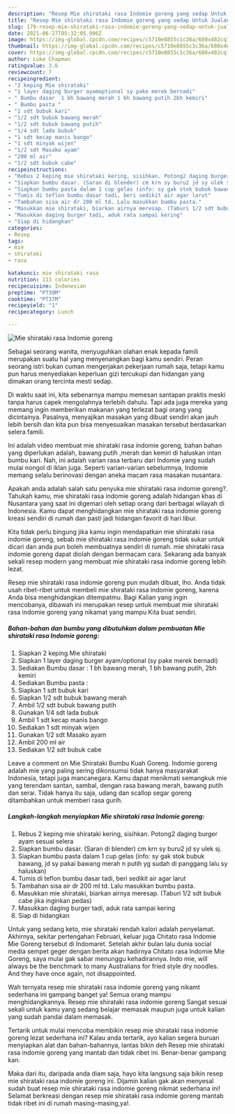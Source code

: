 ```yaml
---
description: "Resep Mie shirataki rasa Indomie goreng yang sedap Untuk Jualan"
title: "Resep Mie shirataki rasa Indomie goreng yang sedap Untuk Jualan"
slug: 179-resep-mie-shirataki-rasa-indomie-goreng-yang-sedap-untuk-jualan
date: 2021-06-27T05:32:05.996Z
image: https://img-global.cpcdn.com/recipes/c5710e8855c1c36a/680x482cq70/mie-shirataki-rasa-indomie-goreng-foto-resep-utama.jpg
thumbnail: https://img-global.cpcdn.com/recipes/c5710e8855c1c36a/680x482cq70/mie-shirataki-rasa-indomie-goreng-foto-resep-utama.jpg
cover: https://img-global.cpcdn.com/recipes/c5710e8855c1c36a/680x482cq70/mie-shirataki-rasa-indomie-goreng-foto-resep-utama.jpg
author: Luke Chapman
ratingvalue: 3.6
reviewcount: 7
recipeingredient:
- "2 keping Mie shirataki"
- "1 layer daging burger ayamoptional sy pake merek bernadi"
- " Bumbu dasar  1 bh bawang merah 1 bh bawang putih 2bh kemiri"
- " Bumbu pasta "
- "1 sdt bubuk kari"
- "1/2 sdt bubuk bawang merah"
- "1/2 sdt bubuk bawang putih"
- "1/4 sdt lada bubuk"
- "1 sdt kecap manis bango"
- "1 sdt minyak wijen"
- "1/2 sdt Masako ayam"
- "200 ml air"
- "1/2 sdt bubuk cabe"
recipeinstructions:
- "Rebus 2 keping mie shirataki kering, sisihkan. Potong2 daging burger ayam sesuai selera"
- "Siapkan bumbu dasar. (Saran di blender) cm krn sy buru2 jd sy ulek sj."
- "Siapkan bumbu pasta dalam 1 cup gelas (info: sy gak stok bubuk bawang, jd sy pakai bawang merah n putih yg sudah di panggang lalu sy haluskan)"
- "Tumis di teflon bumbu dasar tadi, beri sedikit air agar larut"
- "Tambahan sisa air dr 200 ml td. Lalu masukkan bumbu pasta."
- "Masukkan mie shirataki, biarkan airnya meresap. (Taburi 1/2 sdt bubuk cabe jika inginkan pedas)"
- "Masukkan daging burger tadi, aduk rata sampai kering"
- "Siap di hidangkan"
categories:
- Resep
tags:
- mie
- shirataki
- rasa

katakunci: mie shirataki rasa 
nutrition: 113 calories
recipecuisine: Indonesian
preptime: "PT39M"
cooktime: "PT37M"
recipeyield: "1"
recipecategory: Lunch

---
```



![Mie shirataki rasa Indomie goreng](https://img-global.cpcdn.com/recipes/c5710e8855c1c36a/680x482cq70/mie-shirataki-rasa-indomie-goreng-foto-resep-utama.jpg)

Sebagai seorang wanita, menyuguhkan olahan enak kepada famili merupakan suatu hal yang menyenangkan bagi kamu sendiri. Peran seorang istri bukan cuman mengerjakan pekerjaan rumah saja, tetapi kamu pun harus menyediakan keperluan gizi tercukupi dan hidangan yang dimakan orang tercinta mesti sedap.

Di waktu  saat ini, kita sebenarnya mampu memesan santapan praktis meski tanpa harus capek mengolahnya terlebih dahulu. Tapi ada juga mereka yang memang ingin memberikan makanan yang terlezat bagi orang yang dicintainya. Pasalnya, menyajikan masakan yang dibuat sendiri akan jauh lebih bersih dan kita pun bisa menyesuaikan masakan tersebut berdasarkan selera famili. 

Ini adalah video membuat mie shirataki rasa indomie goreng, bahan bahan yang diperlukan adalah, bawang putih ,merah dan kemiri di haluskan intan bumbu kari. Nah, ini adalah varian rasa terbaru dari Indomie yang sudah mulai nongol di iklan juga. Seperti varian-varian sebelumnya, Indomie memang selalu berinovasi dengan aneka macam rasa masakan nusantara.

Apakah anda adalah salah satu penyuka mie shirataki rasa indomie goreng?. Tahukah kamu, mie shirataki rasa indomie goreng adalah hidangan khas di Nusantara yang saat ini digemari oleh setiap orang dari berbagai wilayah di Indonesia. Kamu dapat menghidangkan mie shirataki rasa indomie goreng kreasi sendiri di rumah dan pasti jadi hidangan favorit di hari libur.

Kita tidak perlu bingung jika kamu ingin mendapatkan mie shirataki rasa indomie goreng, sebab mie shirataki rasa indomie goreng tidak sukar untuk dicari dan anda pun boleh membuatnya sendiri di rumah. mie shirataki rasa indomie goreng dapat diolah dengan bermacam cara. Sekarang ada banyak sekali resep modern yang membuat mie shirataki rasa indomie goreng lebih lezat.

Resep mie shirataki rasa indomie goreng pun mudah dibuat, lho. Anda tidak usah ribet-ribet untuk membeli mie shirataki rasa indomie goreng, karena Anda bisa menghidangkan ditempatmu. Bagi Kalian yang ingin mencobanya, dibawah ini merupakan resep untuk membuat mie shirataki rasa indomie goreng yang nikamat yang mampu Kita buat sendiri.

<!--inarticleads1-->

##### Bahan-bahan dan bumbu yang dibutuhkan dalam pembuatan Mie shirataki rasa Indomie goreng:

1. Siapkan 2 keping Mie shirataki
1. Siapkan 1 layer daging burger ayam/optional (sy pake merek bernadi)
1. Sediakan  Bumbu dasar : 1 bh bawang merah, 1 bh bawang putih, 2bh kemiri
1. Sediakan  Bumbu pasta :
1. Siapkan 1 sdt bubuk kari
1. Siapkan 1/2 sdt bubuk bawang merah
1. Ambil 1/2 sdt bubuk bawang putih
1. Gunakan 1/4 sdt lada bubuk
1. Ambil 1 sdt kecap manis bango
1. Sediakan 1 sdt minyak wijen
1. Gunakan 1/2 sdt Masako ayam
1. Ambil 200 ml air
1. Sediakan 1/2 sdt bubuk cabe


Leave a comment on Mie Shirataki Bumbu Kuah Goreng. Indomie goreng adalah mie yang paling sering dikonsumsi tidak hanya masyarakat Indonesia, tetapi juga mancanegara. Kamu dapat menikmati semangkuk mie yang terendam santan, sambal, dengan rasa bawang merah, bawang putih dan serai. Tidak hanya itu saja, udang dan scallop segar goreng ditambahkan untuk memberi rasa gurih. 

<!--inarticleads2-->

##### Langkah-langkah menyiapkan Mie shirataki rasa Indomie goreng:

1. Rebus 2 keping mie shirataki kering, sisihkan. Potong2 daging burger ayam sesuai selera
1. Siapkan bumbu dasar. (Saran di blender) cm krn sy buru2 jd sy ulek sj.
1. Siapkan bumbu pasta dalam 1 cup gelas (info: sy gak stok bubuk bawang, jd sy pakai bawang merah n putih yg sudah di panggang lalu sy haluskan)
1. Tumis di teflon bumbu dasar tadi, beri sedikit air agar larut
1. Tambahan sisa air dr 200 ml td. Lalu masukkan bumbu pasta.
1. Masukkan mie shirataki, biarkan airnya meresap. (Taburi 1/2 sdt bubuk cabe jika inginkan pedas)
1. Masukkan daging burger tadi, aduk rata sampai kering
1. Siap di hidangkan


Untuk yang sedang keto, mie shirataki rendah kalori adalah penyelamat. Akhirnya, sekitar pertengahan Februari, keluar juga Chitato rasa Indomie Mie Goreng tersebut di Indomaret. Setelah akhir bulan lalu dunia social media sempet geger dengan berita akan hadirnya Chitato rasa Indomie Mie Goreng, saya mulai gak sabar menunggu kehadirannya. Indo mie, will always be the benchmark to many Australians for fried style dry noodles. And they have once again, not disappointed. 

Wah ternyata resep mie shirataki rasa indomie goreng yang nikamt sederhana ini gampang banget ya! Semua orang mampu menghidangkannya. Resep mie shirataki rasa indomie goreng Sangat sesuai sekali untuk kamu yang sedang belajar memasak maupun juga untuk kalian yang sudah pandai dalam memasak.

Tertarik untuk mulai mencoba membikin resep mie shirataki rasa indomie goreng lezat sederhana ini? Kalau anda tertarik, ayo kalian segera buruan menyiapkan alat dan bahan-bahannya, lantas bikin deh Resep mie shirataki rasa indomie goreng yang mantab dan tidak ribet ini. Benar-benar gampang kan. 

Maka dari itu, daripada anda diam saja, hayo kita langsung saja bikin resep mie shirataki rasa indomie goreng ini. Dijamin kalian gak akan menyesal sudah buat resep mie shirataki rasa indomie goreng nikmat sederhana ini! Selamat berkreasi dengan resep mie shirataki rasa indomie goreng mantab tidak ribet ini di rumah masing-masing,ya!.

